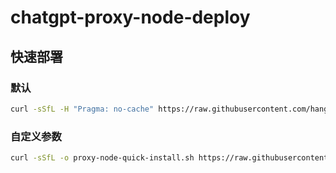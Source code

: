 # chatgpt-proxy-node-deploy


## 快速部署
### 默认

```bash
curl -sSfL -H "Pragma: no-cache" https://raw.githubusercontent.com/hanglegehang/chatgpt-proxy-node-deploy/main/proxy-node-quick-install.sh | bash
```
### 自定义参数

```bash
curl -sSfL -o proxy-node-quick-install.sh https://raw.githubusercontent.com/hanglegehang/chatgpt-proxy-node-deploy/main/proxy-node-quick-install.sh && bash proxy-node-quick-install.sh
```